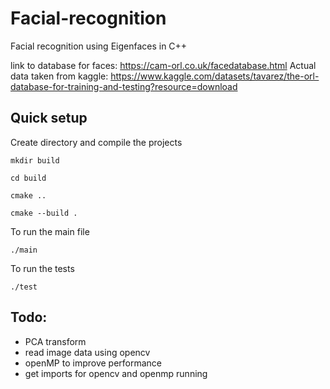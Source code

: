 # Facial-recognition
Facial recognition using Eigenfaces in C++

link to database for faces: https://cam-orl.co.uk/facedatabase.html
Actual data taken from kaggle: https://www.kaggle.com/datasets/tavarez/the-orl-database-for-training-and-testing?resource=download

## Quick setup
Create directory and compile the projects

```mkdir build```

```cd build```

```cmake ..```

```cmake --build .```

To run the main file

```./main```

To run the tests

```./test```

## Todo:
- PCA transform
- read image data using opencv
- openMP to improve performance
- get imports for opencv and openmp running



